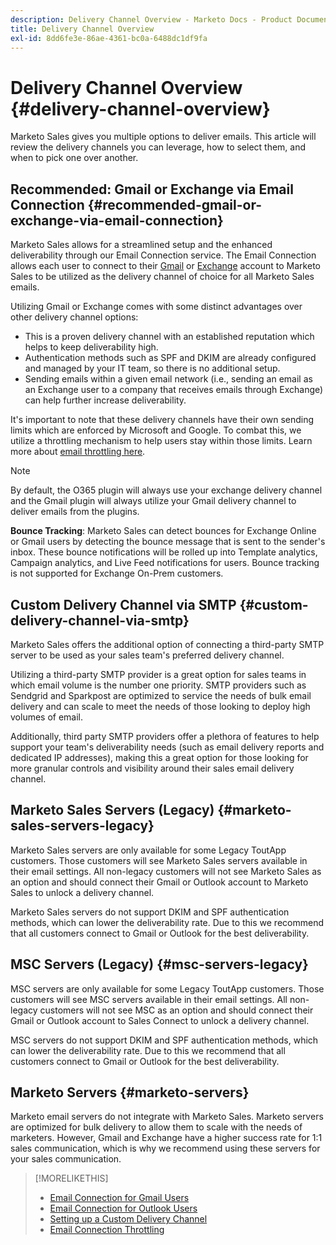 ```yaml
---
description: Delivery Channel Overview - Marketo Docs - Product Documentation
title: Delivery Channel Overview
exl-id: 8dd6fe3e-86ae-4361-bc0a-6488dc1df9fa
---
```

# Delivery Channel Overview {#delivery-channel-overview}

Marketo Sales gives you multiple options to deliver emails. This article will review the delivery channels you can leverage, how to select them, and when to pick one over another.

## Recommended: Gmail or Exchange via Email Connection {#recommended-gmail-or-exchange-via-email-connection}

Marketo Sales allows for a streamlined setup and the enhanced deliverability through our Email Connection service. The Email Connection allows each user to connect to their [Gmail](/help/marketo/product-docs/marketo-sales-connect/email-plugins/gmail/email-connection-for-gmail-users.md) or [Exchange](/help/marketo/product-docs/marketo-sales-connect/email-plugins/msc-for-outlook/email-connection-for-outlook-users.md) account to Marketo Sales to be utilized as the delivery channel of choice for all Marketo Sales emails.

Utilizing Gmail or Exchange comes with some distinct advantages over other delivery channel options:

* This is a proven delivery channel with an established reputation which helps to keep deliverability high.
* Authentication methods such as SPF and DKIM are already configured and managed by your IT team, so there is no additional setup.
* Sending emails within a given email network (i.e., sending an email as an Exchange user to a company that receives emails through Exchange) can help further increase deliverability.

It's important to note that these delivery channels have their own sending limits which are enforced by Microsoft and Google. To combat this, we utilize a throttling mechanism to help users stay within those limits. Learn more about [email throttling here](/help/marketo/product-docs/marketo-sales-connect/email/email-delivery/email-connection-throttling.md).

>[!NOTE]
>
>By default, the O365 plugin will always use your exchange delivery channel and the Gmail plugin will always utilize your Gmail delivery channel to deliver emails from the plugins.

**Bounce Tracking**: Marketo Sales can detect bounces for Exchange Online or Gmail users by detecting the bounce message that is sent to the sender's inbox. These bounce notifications will be rolled up into Template analytics, Campaign analytics, and Live Feed notifications for users. Bounce tracking is not supported for Exchange On-Prem customers.

## Custom Delivery Channel via SMTP {#custom-delivery-channel-via-smtp}

Marketo Sales offers the additional option of connecting a third-party SMTP server to be used as your sales team's preferred delivery channel.

Utilizing a third-party SMTP provider is a great option for sales teams in which email volume is the number one priority. SMTP providers such as Sendgrid and Sparkpost are optimized to service the needs of bulk email delivery and can scale to meet the needs of those looking to deploy high volumes of email.

Additionally, third party SMTP providers offer a plethora of features to help support your team's deliverability needs (such as email delivery reports and dedicated IP addresses), making this a great option for those looking for more granular controls and visibility around their sales email delivery channel.

## Marketo Sales Servers (Legacy) {#marketo-sales-servers-legacy}

Marketo Sales servers are only available for some Legacy ToutApp customers. Those customers will see Marketo Sales servers available in their email settings. All non-legacy customers will not see Marketo Sales as an option and should connect their Gmail or Outlook account to Marketo Sales to unlock a delivery channel.

Marketo Sales servers do not support DKIM and SPF authentication methods, which can lower the deliverability rate. Due to this we recommend that all customers connect to Gmail or Outlook for the best deliverability.

## MSC Servers (Legacy) {#msc-servers-legacy}

MSC servers are only available for some Legacy ToutApp customers. Those customers will see MSC servers available in their email settings. All non-legacy customers will not see MSC as an option and should connect their Gmail or Outlook account to Sales Connect to unlock a delivery channel.

MSC servers do not support DKIM and SPF authentication methods, which can lower the deliverability rate. Due to this we recommend that all customers connect to Gmail or Outlook for the best deliverability.

## Marketo Servers {#marketo-servers}

Marketo email servers do not integrate with Marketo Sales. Marketo servers are optimized for bulk delivery to allow them to scale with the needs of marketers. However, Gmail and Exchange have a higher success rate for 1:1 sales communication, which is why we recommend using these servers for your sales communication.

>[!MORELIKETHIS]
>
>* [Email Connection for Gmail Users](/help/marketo/product-docs/marketo-sales-connect/email-plugins/gmail/email-connection-for-gmail-users.md)
>* [Email Connection for Outlook Users](/help/marketo/product-docs/marketo-sales-connect/email-plugins/msc-for-outlook/email-connection-for-outlook-users.md)
>* [Setting up a Custom Delivery Channel](/help/marketo/product-docs/marketo-sales-connect/email/email-delivery/setting-up-a-custom-delivery-channel.md)
>* [Email Connection Throttling](/help/marketo/product-docs/marketo-sales-connect/email/email-delivery/email-connection-throttling.md)
